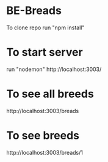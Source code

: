 # BE-Breads
To clone repo run "npm install"

# To start server
run "nodemon" http://localhost:3003/

# To see all breeds
http://localhost:3003/breads

# To see breeds
http://localhost:3003/breads/1